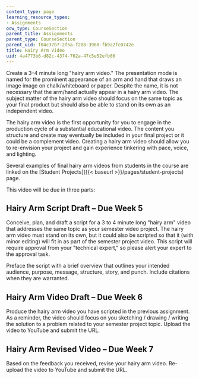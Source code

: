 ```yaml
---
content_type: page
learning_resource_types:
- Assignments
ocw_type: CourseSection
parent_title: Assignments
parent_type: CourseSection
parent_uid: f04c37b7-2f5a-f288-3960-fb9a2fc0742e
title: Hairy Arm Video
uid: 4a4773b6-d82c-4374-762a-47c5e52efb86
---
```


Create a 3–4 minute long "hairy arm video." The presentation mode is named for the prominent appearance of an arm and hand that draws an image image on chalk/whiteboard or paper. Despite the name, it is not necessary that the arm/hand actually appear in a hairy arm video. The subject matter of the hairy arm video should focus on the same topic as your final product but should also be able to stand on its own as an independent video.

The hairy arm video is the first opportunity for you to engage in the production cycle of a substantial educational video. The content you structure and create may eventually be included in your final project or it could be a complement video. Creating a hairy arm video should allow you to re-envision your project and gain experience tinkering with pace, voice, and lighting.

Several examples of final hairy arm videos from students in the course are linked on the [Student Projects]({{< baseurl >}}/pages/student-projects) page.

This video will be due in three parts:

Hairy Arm Script Draft – Due Week 5
-----------------------------------

Conceive, plan, and draft a script for a 3 to 4 minute long "hairy arm" video that addresses the same topic as your semester video project. The hairy arm video must stand on its own, but it could also be scripted so that it (with minor editing) will fit in as part of the semester project video. This script will require approval from your "technical expert," so please alert your expert to the approval task.

Preface the script with a brief overview that outlines your intended audience, purpose, message, structure, story, and punch. Include citations when they are warranted.

Hairy Arm Video Draft – Due Week 6
----------------------------------

Produce the hairy arm video you have scripted in the previous assignment. As a reminder, the video should focus on you sketching / drawing / writing the solution to a problem related to your semester project topic. Upload the video to YouTube and submit the URL.

Hairy Arm Revised Video – Due Week 7
------------------------------------

Based on the feedback you received, revise your hairy arm video. Re-upload the video to YouTube and submit the URL.